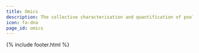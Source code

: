 ```yaml
---
title: Omics
description: The collective characterisation and quantification of pools of biological molecules that translate into the structure, function, and dynamics of an organism or organisms.
icon: fa-dna
page_id: omics
---
```

{% include footer.html %}